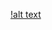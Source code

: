 [!alt text](https://github.com/QZOFlameFE/FE2024_1st_repo_ByFlame/blob/main/Instructions/Builiding_Instructions/1_1x.png)
